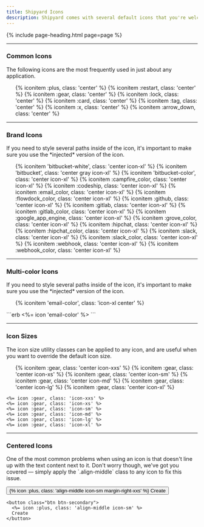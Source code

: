 ```yaml
---
title: Shipyard Icons
description: Shipyard comes with several default icons that you're welcome to use on any project. Each icon has been designed on a pixel grid at the small size possible, but can be scaled up to any size you like simply by changing the `width` and `height` in the CSS.
---
```


{% include page-heading.html page=page %}

---

### Common Icons
<p class="text-light margin-bottom-md" markdown="1">The following icons are the most frequently used in just about any application.</p>

<ul class="icon-list col-container">
  {% iconitem :plus, class: 'center' %}
  {% iconitem :restart, class: 'center' %}
  {% iconitem :gear, class: 'center' %}
  {% iconitem :lock, class: 'center' %}
  {% iconitem :card, class: 'center' %}
  {% iconitem :tag, class: 'center' %}
  {% iconitem :x, class: 'center' %}
  {% iconitem :arrow_down, class: 'center' %}
</ul>

---

### Brand Icons
<p class="text-light margin-bottom-md" markdown="1">If you need to style several paths inside of the icon, it's important to make sure you use the *injected* version of the icon.</p>

<ul class="icon-list col-container">
  {% iconitem 'bitbucket-white', class: 'center icon-xl' %}
  {% iconitem 'bitbucket', class: 'center gray icon-xl' %}
  {% iconitem 'bitbucket-color', class: 'center icon-xl' %}
  {% iconitem :campfire_color, class: 'center icon-xl' %}
  {% iconitem :codeship, class: 'center icon-xl' %}
  {% iconitem :email_color, class: 'center icon-xl' %}
  {% iconitem :flowdock_color, class: 'center icon-xl' %}
  {% iconitem :github, class: 'center icon-xl' %}
  {% iconitem :gitlab, class: 'center icon-xl' %}
  {% iconitem :gitlab_color, class: 'center icon-xl' %}
  {% iconitem :google_app_engine, class: 'center icon-xl' %}
  {% iconitem :grove_color, class: 'center icon-xl' %}
  {% iconitem :hipchat, class: 'center icon-xl' %}
  {% iconitem :hipchat_color, class: 'center icon-xl' %}
  {% iconitem :slack, class: 'center icon-xl' %}
  {% iconitem :slack_color, class: 'center icon-xl' %}
  {% iconitem :webhook, class: 'center icon-xl' %}
  {% iconitem :webhook_color, class: 'center icon-xl' %}
</ul>

---

### Multi-color Icons
<p class="text-light margin-bottom-md" markdown="1">If you need to style several paths inside of the icon, it's important to make sure you use the *injected* version of the icon.</p>

<ul class="icon-list col-container">
  {% iconitem 'email-color', class: 'icon-xl center' %}
</ul>
```erb
<%= icon 'email-color' %>
```

---

### Icon Sizes
<p class="text-light margin-bottom-md">The icon size utility classes can be applied to any icon, and are useful when you want to override the default icon size.</p>

<ul class="icon-list col-container">
  {% iconitem :gear, class: 'center icon-xxs' %}
  {% iconitem :gear, class: 'center icon-xs' %}
  {% iconitem :gear, class: 'center icon-sm' %}
  {% iconitem :gear, class: 'center icon-md' %}
  {% iconitem :gear, class: 'center icon-lg' %}
  {% iconitem :gear, class: 'center icon-xl' %}
</ul>

```erb
<%= icon :gear, class: 'icon-xxs' %>
<%= icon :gear, class: 'icon-xs' %>
<%= icon :gear, class: 'icon-sm' %>
<%= icon :gear, class: 'icon-md' %>
<%= icon :gear, class: 'icon-lg' %>
<%= icon :gear, class: 'icon-xl' %>
```

---

### Centered Icons
<p class="text-light margin-bottom-md" markdown="1">One of the most common problems when using an icon is that doesn't line up with the text content next to it. Don't worry though, we've got you covered — simply apply the `.align-middle` class to any icon to fix this issue.</p>

<div class="margin-bottom-lg">
  <button class="btn btn-secondary">{% icon :plus, class: 'align-middle icon-sm margin-right-xxs' %} Create</button>
</div>

```erb
<button class="btn btn-secondary">
  <%= icon :plus, class: 'align-middle icon-sm' %>
  Create
</button>
```
